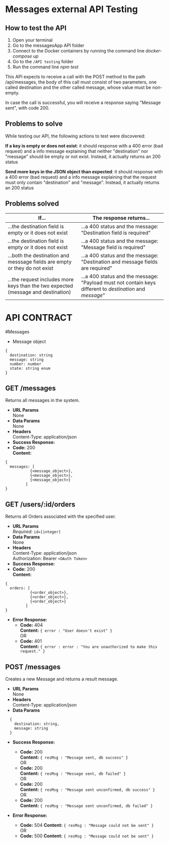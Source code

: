 # Messages external API Testing

## How to test the API

1. Open your terminal
2. Go to the messagesApp API folder
3. Connect to the Docker containers by running the command line *docker-compose up*
4. Go to the ``/API testing`` folder
5. Run the command line *npm test*


This API expects to receive a call with the POST method to the path /api/messages, the body of this call must consist of two parameters, one called destination and the other called message, whose value must be non-empty. 

In case the call is successful, you will receive a response saying "Message sent", with code 200.


## Problems to solve

While testing our API, the following actions to test were discovered:

**If a key is empty or does not exist**: it should response with a 400 error (bad request) and a info message explaining that neither "destination" nor "message" should be empty or not exist. Instead, it actually returns an 200 status

**Send more keys in the JSON object than expected**: it should response with a 400 error (bad request) and a info message explaining that the request must only contain "destination" and "message". Instead, it actually returns an 200 status

## Problems solved

| If...      | The response returns... |
| ------------- | ------------- | 
| ...the destination field is empty or it does not exist |  ...a 400 status and the message: "Destination field is required" |  
| ...the destination field is empty or it does not exist |  ...a 400 status and the message: "Message field is required"  | 
| ...both the destination and messsage fields are empty or they do not exist  |  ...a 400 status and the message: "Destination and message fields are required"   |  
| ...the request includes more keys than the two expected (message and destination) | ...a 400 status and the message: "Payload must not contain keys different to _destination_ and _message_"   | 



# API CONTRACT

#Messages
* Message object
```
{
  destination: string
  message: string
  number: number
  state: string enum
}
```
**GET /messages**
----
  Returns all messages in the system.
* **URL Params**  
  None
* **Data Params**  
  None
* **Headers**  
  Content-Type: application/json  
* **Success Response:**  
* **Code:** 200  
  **Content:**  
```
{
  messages: [
           {<message_object>},
           {<message_object>},
           {<message_object>}
         ]
}
```

**GET /users/:id/orders**
----
  Returns all Orders associated with the specified user.
* **URL Params**  
  *Required:* `id=[integer]`
* **Data Params**  
  None
* **Headers**  
  Content-Type: application/json  
  Authorization: Bearer `<OAuth Token>`
* **Success Response:**  
* **Code:** 200  
  **Content:**  
```
{
  orders: [
           {<order_object>},
           {<order_object>},
           {<order_object>}
         ]
}
```
* **Error Response:**  
  * **Code:** 404  
  **Content:** `{ error : "User doesn't exist" }`  
  OR  
  * **Code:** 401  
  **Content:** `{ error : error : "You are unauthorized to make this request." }`

**POST /messages**
----
  Creates a new Message and returns a result message.
* **URL Params**  
  None
* **Headers**  
  Content-Type: application/json  
* **Data Params**  
```
  {
    destination: string,
    message: string
  }
```
* **Success Response:**  
  * **Code:** 200  
  **Content:**  `{ resMsg : "Message sent, db success" }`  
  OR
  * **Code:** 200  
  **Content:**  `{ resMsg : "Message sent, db failed" }`  
    OR
  * **Code:** 200  
  **Content:**  `{ resMsg : "Message sent unconfirmed, db success" }`  
    OR
  * **Code:** 200  
  **Content:**  `{ resMsg : "Message sent unconfirmed, db failed" }`  

* **Error Response:**  
  * **Code:** 504 
  **Content:** `{ resMsg : "Message could not be sent" }`  
  OR  
  * **Code:** 500
  **Content:** `{ resMsg : "Message could not be sent" }`





